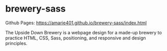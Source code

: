 # brewery-sass


Github Pages: https://amarie401.github.io/brewery-sass/index.html

The Upside Down Brewery is a webpage design for a made-up brewery to practice HTML, CSS, Sass, positioning, and responsive and design principles.
